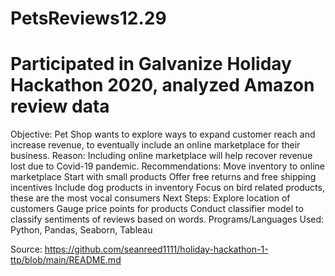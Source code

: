 # PetsReviews12.29


# Participated in Galvanize Holiday Hackathon 2020, analyzed Amazon review data

Objective: Pet Shop wants to explore ways to expand customer reach and increase revenue, to eventually include an online marketplace for their business.
Reason: Including online marketplace will help recover revenue lost due to Covid-19 pandemic.
Recommendations:
Move inventory to online marketplace
Start with small products
Offer free returns and free shipping incentives
Include dog products in inventory
Focus on bird related products, these are the most vocal consumers
Next Steps:
Explore location of customers
Gauge price points for products
Conduct classifier model to classify sentiments of reviews based on words.
Programs/Languages Used: Python, Pandas, Seaborn, Tableau

Source: https://github.com/seanreed1111/holiday-hackathon-1-ttp/blob/main/README.md
